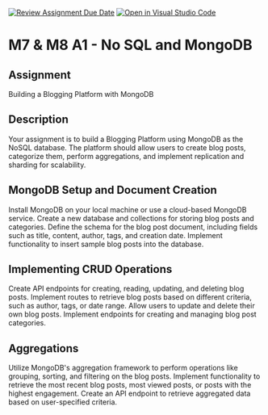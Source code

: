 [![Review Assignment Due Date](https://classroom.github.com/assets/deadline-readme-button-24ddc0f5d75046c5622901739e7c5dd533143b0c8e959d652212380cedb1ea36.svg)](https://classroom.github.com/a/HmAVX7nw)
[![Open in Visual Studio Code](https://classroom.github.com/assets/open-in-vscode-718a45dd9cf7e7f842a935f5ebbe5719a5e09af4491e668f4dbf3b35d5cca122.svg)](https://classroom.github.com/online_ide?assignment_repo_id=11560041&assignment_repo_type=AssignmentRepo)
# M7 & M8 A1 - No SQL and MongoDB

## Assignment
Building a Blogging Platform with MongoDB

## Description
Your assignment is to build a Blogging Platform using MongoDB as the NoSQL database. The platform should allow users to create blog posts, categorize them, perform aggregations, and implement replication and sharding for scalability.

## MongoDB Setup and Document Creation
Install MongoDB on your local machine or use a cloud-based MongoDB service.
Create a new database and collections for storing blog posts and categories.
Define the schema for the blog post document, including fields such as title, content, author, tags, and creation date.
Implement functionality to insert sample blog posts into the database.

## Implementing CRUD Operations
Create API endpoints for creating, reading, updating, and deleting blog posts.
Implement routes to retrieve blog posts based on different criteria, such as author, tags, or date range.
Allow users to update and delete their own blog posts.
Implement endpoints for creating and managing blog post categories.

## Aggregations
Utilize MongoDB's aggregation framework to perform operations like grouping, sorting, and filtering on the blog posts.
Implement functionality to retrieve the most recent blog posts, most viewed posts, or posts with the highest engagement.
Create an API endpoint to retrieve aggregated data based on user-specified criteria.
